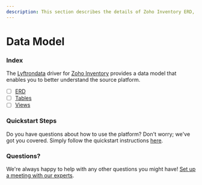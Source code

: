 ```yaml
---
description: This section describes the details of Zoho Inventory ERD, Tables, and Views.
---
```


# Data Model

### Index

The  [Lyftrondata](https://www.lyftrondata.com/) driver for [Zoho Inventory](https://www.lyftrondata.com/integration/business-analytics/zoho-inventory/) provides a data model that enables you to better understand the source platform.

* [ ] [ERD](erd.md)
* [ ] [Tables](tables.md)
* [ ] [Views](views.md)

### Quickstart Steps

Do you have questions about how to use the platform? Don't worry; we've got you covered. Simply follow the quickstart instructions [here](../README.md).


### Questions? <a href="#questions" id="questions"></a>

We're always happy to help with any other questions you might have! [Set up a meeting with our experts](https://www.lyftrondata.com/book-a-meeting/).

